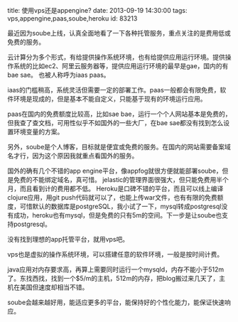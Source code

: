 title: 使用vps还是appengine?
date: 2013-09-19 14:30:00
tags: vps,appengine,paas,soube,heroku
id: 83213

最近因为soube上线，认真全面地看了一下各种托管服务，重点关注的是费用低或免费的服务。

云计算分为多个形式，有给提供操作系统环境，也有给提供应用运行环境。提供操作系统的比如ec2、阿里云服务器等，提供应用运行环境的最早是gae，国内的有bae sae。 也被人称呼为iaas paas。

iaas的门槛稍高，系统灵活但需要一定的部署工作。paas一般都会有限免费，软件环境是现成的，但是基本不能自定义，只能基于现有的环境运行应用。

paas在国内的免费额度比较高，比如sae bae，运行一个个人网站基本是免费的，但我查了查文档，可用性似乎不如国外的一些大厂，在bae sae都没有找到怎么设置环境变量的方案。

另外，soube是个人博客，目标就是便宜或免费的服务。在国内的网站需要备案域名才行，因为这个原因我就重点看国外的服务。

国外的确有几个不错的app engine平台，像appfog就很方便就能部署soube，但是免费的不能绑定域名，真可惜。
jelastic的管理界面很强大，但只能免费用半个月，而且看到计的费用都不低。
Heroku是口碑不错的平台，而且可以线上编译clojure应用，用git push代码就可以了，也能上传war文件，也有有限的免费额度，可惜默认的数据库是postgreSQL，我小试了一下，mysql转成postgresql没有成功，heroku也有mysql，但是免费的只有5m的空间。下一步是让soube也支持postgresql。

没有找到理想的app托管平台，就用vps吧。

vps也是虚拟的操作系统环境，可以搭建任意的软件环境，一般是按时间计费。

java应用对内存要求高，再算上需要同时运行一个mysqld，内存不能小于512m了。东找西找，找到一个$5/m的主机，512m的内存，把blog搬过来几天了，主机在美国但速度却相当不错。

soube会越来越好用，能适应更多的平台，能保持好的个性化能力，能保证快速响应。
